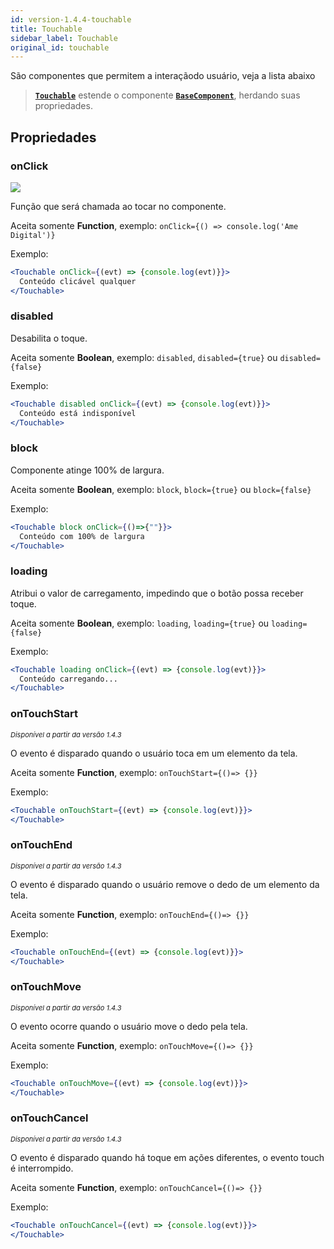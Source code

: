 ```yaml
---
id: version-1.4.4-touchable
title: Touchable
sidebar_label: Touchable
original_id: touchable
---
```


São componentes que permitem a interaçãodo usuário, veja a lista abaixo

>  [**`Touchable`**]() estende o componente [**`BaseComponent`**](components_base.md), herdando suas propriedades.


## Propriedades

### onClick 
![](assets/badge_required.svg)<br>

Função que será chamada ao tocar no componente.<br>

Aceita somente **Function**, exemplo: ```onClick={() => console.log('Ame Digital')}```

Exemplo: 
```jsx harmony
<Touchable onClick={(evt) => {console.log(evt)}}>
  Conteúdo clicável qualquer
</Touchable>
```

### disabled

Desabilita o toque.<br>

Aceita somente **Boolean**, exemplo: ```disabled```, ```disabled={true}``` ou ```disabled={false}```

Exemplo:
```jsx harmony
<Touchable disabled onClick={(evt) => {console.log(evt)}}>
  Conteúdo está indisponível
</Touchable>
```

### block

Componente atinge 100% de largura.<br>

Aceita somente **Boolean**, exemplo: ```block```, ```block={true}``` ou ```block={false}```

Exemplo:
```jsx harmony
<Touchable block onClick={()=>{""}}>
  Conteúdo com 100% de largura
</Touchable>
```
### loading

Atribui o valor de carregamento, impedindo que o botão possa receber toque.<br>

Aceita somente **Boolean**, exemplo: ```loading```, ```loading={true}``` ou ```loading={false}```

Exemplo:
```jsx harmony
<Touchable loading onClick={(evt) => {console.log(evt)}}>
  Conteúdo carregando...
</Touchable>
```
### onTouchStart

<p style="font-size: 11px; font-style: italic;">Disponível a partir da versão 1.4.3</p>

O evento é disparado quando o usuário toca em um elemento da tela. <br>

Aceita somente **Function**, exemplo: ```onTouchStart={()=> {}}```

Exemplo:
```jsx harmony
<Touchable onTouchStart={(evt) => {console.log(evt)}}>
</Touchable>
```


### onTouchEnd

<p style="font-size: 11px; font-style: italic;">Disponível a partir da versão 1.4.3</p>

O evento é disparado quando o usuário remove o dedo de um elemento da tela. <br>

Aceita somente **Function**, exemplo: ```onTouchEnd={()=> {}}```

Exemplo:
```jsx harmony
<Touchable onTouchEnd={(evt) => {console.log(evt)}}>
</Touchable>
```

### onTouchMove

<p style="font-size: 11px; font-style: italic;">Disponível a partir da versão 1.4.3</p>

O evento ocorre quando o usuário move o dedo pela tela. <br>

Aceita somente **Function**, exemplo: ```onTouchMove={()=> {}}```

Exemplo:
```jsx harmony
<Touchable onTouchMove={(evt) => {console.log(evt)}}>
</Touchable>
```

### onTouchCancel

<p style="font-size: 11px; font-style: italic;">Disponível a partir da versão 1.4.3</p>

O evento é  disparado quando há toque em ações diferentes, o evento touch é interrompido. <br>

Aceita somente **Function**, exemplo: ```onTouchCancel={()=> {}}```

Exemplo:
```jsx harmony
<Touchable onTouchCancel={(evt) => {console.log(evt)}}>
</Touchable>
```
